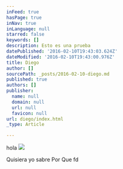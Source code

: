 ```yaml
---
inFeed: true
hasPage: true
inNav: true
inLanguage: null
starred: false
keywords: []
description: Esto es una prueba
datePublished: '2016-02-10T19:43:03.624Z'
dateModified: '2016-02-10T19:43:00.976Z'
title: Diego
author: []
sourcePath: _posts/2016-02-10-diego.md
published: true
authors: []
publisher:
  name: null
  domain: null
  url: null
  favicon: null
url: diego/index.html
_type: Article

---
```

hola
![](https://the-grid-user-content.s3-us-west-2.amazonaws.com/8d19429d-0ef5-4d22-9c15-1a181b56a383.png)

Quisiera yo sabre Por Que fd